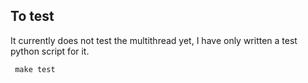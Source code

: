 ## To test

It currently does not test the multithread yet, I have only written a test python script for it.

``` make test```

